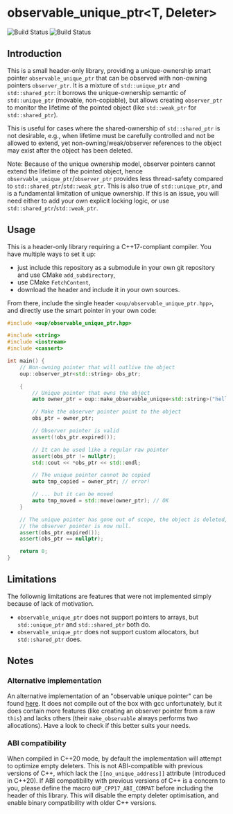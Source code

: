 # observable_unique_ptr<T, Deleter>

![Build Status](https://github.com/cschreib/observable_unique_ptr/actions/workflows/cmake.yml/badge.svg) ![Build Status](https://github.com/cschreib/observable_unique_ptr/actions/workflows/doc.yml/badge.svg)

## Introduction

This is a small header-only library, providing a unique-ownership smart pointer `observable_unique_ptr` that can be observed with non-owning pointers `observer_ptr`. It is a mixture of `std::unique_ptr` and `std::shared_ptr`: it borrows the unique-ownership semantic of `std::unique_ptr` (movable, non-copiable), but allows creating `observer_ptr` to monitor the lifetime of the pointed object (like `std::weak_ptr` for `std::shared_ptr`).

This is useful for cases where the shared-ownership of `std::shared_ptr` is not desirable, e.g., when lifetime must be carefully controlled and not be allowed to extend, yet non-owning/weak/observer references to the object may exist after the object has been deleted.

Note: Because of the unique ownership model, observer pointers cannot extend the lifetime of the pointed object, hence `observable_unique_ptr`/`observer_ptr` provides less thread-safety compared to `std::shared_ptr`/`std::weak_ptr`. This is also true of `std::unique_ptr`, and is a fundamental limitation of unique ownership. If this is an issue, you will need either to add your own explicit locking logic, or use `std::shared_ptr`/`std::weak_ptr`.


## Usage

This is a header-only library requiring a C++17-compliant compiler. You have multiple ways to set it up:
 - just include this repository as a submodule in your own git repository and use CMake `add_subdirectory`,
 - use CMake `FetchContent`,
 - download the header and include it in your own sources.

From there, include the single header `<oup/observable_unique_ptr.hpp>`, and directly use the smart pointer in your own code:

```c++
#include <oup/observable_unique_ptr.hpp>

#include <string>
#include <iostream>
#include <cassert>

int main() {
    // Non-owning pointer that will outlive the object
    oup::observer_ptr<std::string> obs_ptr;

    {
        // Unique pointer that owns the object
        auto owner_ptr = oup::make_observable_unique<std::string>("hello");

        // Make the observer pointer point to the object
        obs_ptr = owner_ptr;

        // Observer pointer is valid
        assert(!obs_ptr.expired());

        // It can be used like a regular raw pointer
        assert(obs_ptr != nullptr);
        std::cout << *obs_ptr << std::endl;

        // The unique pointer cannot be copied
        auto tmp_copied = owner_ptr; // error!

        // ... but it can be moved
        auto tmp_moved = std::move(owner_ptr); // OK
    }

    // The unique pointer has gone out of scope, the object is deleted,
    // the observer pointer is now null.
    assert(obs_ptr.expired());
    assert(obs_ptr == nullptr);

    return 0;
}
```


## Limitations

The follownig limitations are features that were not implemented simply because of lack of motivation.

 - `observable_unique_ptr` does not support pointers to arrays, but `std::unique_ptr` and `std::shared_ptr` both do.
 - `observable_unique_ptr` does not support custom allocators, but `std::shared_ptr` does.


## Notes


### Alternative implementation

An alternative implementation of an "observable unique pointer" can be found [here](https://www.codeproject.com/articles/1011134/smart-observers-to-use-with-unique-ptr). It does not compile out of the box with gcc unfortunately, but it does contain more features (like creating an observer pointer from a raw `this`) and lacks others (their `make_observable` always performs two allocations). Have a look to check if this better suits your needs.


### ABI compatibility

When compiled in C++20 mode, by default the implementation will attempt to optimize empty deleters. This is not ABI-compatible with previous versions of C++, which lack the `[[no_unique_address]]` attribute (introduced in C++20). If ABI compatibility with previous versions of C++ is a concern to you, please define the macro `OUP_CPP17_ABI_COMPAT` before including the header of this library. This will disable the empty deleter optimisation, and enable binary compatibility with older C++ versions.
